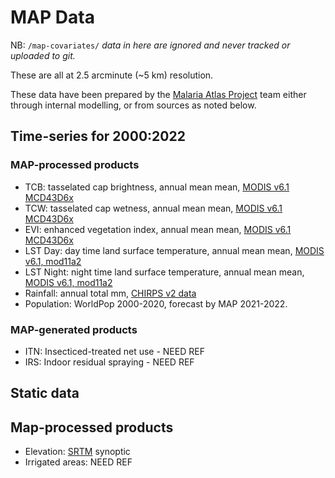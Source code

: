 # MAP Data

NB: `/map-covariates/` *data in here are ignored and
never tracked or uploaded to git.*

These are all at 2.5 arcminute (~5 km) resolution.

These data have been prepared by the [Malaria Atlas Project](https://malariaatlas.org)
team either through internal modelling, or from sources as noted below.

## Time-series for 2000:2022

### MAP-processed products

- TCB: tasselated cap brightness, annual mean mean, [MODIS v6.1 MCD43D6x](https://lpdaac.usgs.gov/products/mcd43d62v061/)
- TCW: tasselated cap wetness, annual mean mean, [MODIS v6.1 MCD43D6x](https://lpdaac.usgs.gov/products/mcd43d62v061/)
- EVI: enhanced vegetation index, annual mean mean, [MODIS v6.1 MCD43D6x](https://lpdaac.usgs.gov/products/mcd43d62v061/)
- LST Day: day time land surface temperature, annual mean mean, [MODIS v6.1, mod11a2](https://lpdaac.usgs.gov/products/mod11a2v061/)
- LST Night: night time land surface temperature, annual mean mean, [MODIS v6.1, mod11a2](https://lpdaac.usgs.gov/products/mod11a2v061/)
- Rainfall: annual total mm, [CHIRPS v2 data](https://www.chc.ucsb.edu/data/chirps)
- Population: WorldPop 2000-2020, forecast by MAP 2021-2022.

### MAP-generated products
- ITN: Insecticed-treated net use - NEED REF
- IRS: Indoor residual spraying - NEED REF

## Static data

## Map-processed products
- Elevation: [SRTM](http://vterrain.org/Elevation/SRTM/) synoptic
- Irrigated areas: NEED REF
